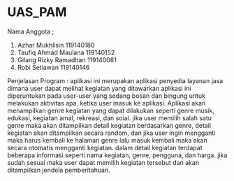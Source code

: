 # UAS_PAM
Nama Anggota ;

1. Azhar Mukhlisin       119140180
2. Taufiq Ahmad Maulana  119140152
3. Gilang Rizky Ramadhan 119140081
4. Robi Setiawan         119140146

Penjelasan Program :
aplikasi ini merupakan aplikasi penyedia layanan jasa dimana user dapat melihat kegiatan yang ditawarkan
aplikasi ini diperuntukan pada user-user yang sedang bosan dan bingung untuk melakukan aktivitas apa. 
ketika user masuk ke aplikasi. Aplikasi akan menampilkan genre kegiatan yang dapat dilakukan seperti genre musik, 
edukasi, kegiatan amal, rekreasi, dan soial. jika user memilih salah satu genre maka akan ditampilkan detail kegiatan berdasarkan genre, 
detail kegiatan akan ditampilkan secara random, dan jika user ingin mengganti maka harus kembali ke halaman genre lalu masuk kembali 
maka akan secara otomatis mengganti kegiatan. dalam detail kegiatan terdapat beberapa informasi seperti nama kegiatan, genre, pengguna, dan harga.
jika sudah sesuai maka user dapat memilih kegiatan tersebut dan akan ditampilkan jendela pemberitahuan.
